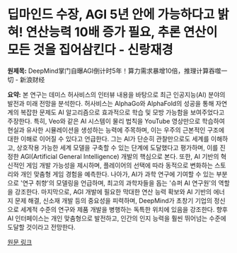 # 딥마인드 수장, AGI 5년 안에 가능하다고 밝혀! 연산능력 10배 증가 필요, 추론 연산이 모든 것을 집어삼킨다 - 신랑재경

**원제목:** DeepMind掌门自曝AGI倒计时5年！算力需求暴增10倍，推理计算吞噬一切 - 新浪财经

**요약:** 본 연구는 데미스 허사비스의 인터뷰 내용을 바탕으로 최근 인공지능(AI) 분야의 발전과 미래 전망을 분석한다. 허사비스는 AlphaGo와 AlphaFold의 성공을 통해 자연계의 복잡한 문제도 AI 알고리즘으로 효과적으로 학습 및 모방 가능함을 보여주었다고 주장한다. 특히, Veo와 같은 AI 시스템이 물리 법칙을 YouTube 영상만으로 학습하여 현실과 유사한 시뮬레이션을 생성하는 능력에 주목하며, 이는 우주의 근본적인 구조에 대한 이해로 이어질 수 있다고 언급한다.  그는 AI가 단순히 관찰만으로도 세계를 이해하고, 상호작용 가능한 세계 모델을 구축할 수 있는 단계에 도달했다고 평가하며, 이를 진정한 AGI(Artificial General Intelligence) 개발의 핵심으로 본다.  또한, AI 기반의 혁신적인 게임 개발 가능성을 제시하며,  플레이어의 선택에 따라 동적으로 변화하는 스토리와 개인 맞춤형 게임 경험을 예측한다.  나아가, AI가 과학 연구에 기여할 수 있는 부분으로 '연구 취향'의 모델링을 언급하며,  최고의 과학자들을 돕는 '슈퍼 AI 연구원'의 역할을 강조한다.  마지막으로, AGI 개발에 필요한 막대한 연산 능력 확보와 AI 기반의 에너지 문제 해결, 신소재 개발 등의 중요성을 피력하며,  DeepMind가 초창기 기업의 정신으로  세계적 수준의 연구와 제품 개발을 병행하는 독특한 위치에 있음을 강조한다.  향후 AI 인터페이스는 개인 맞춤형으로 발전하고,  인간의 인지 능력을 훨씬 뛰어넘는 수준에 도달할 것이라고 전망한다.

[원문 링크](https://cj.sina.cn/articles/view/5703921756/153faf05c019026vxk?froms=ggmp)
